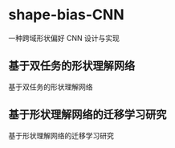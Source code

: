 # shape-bias-CNN
一种跨域形状偏好 CNN 设计与实现
## 基于双任务的形状理解网络
基于双任务的形状理解网络
## 基于形状理解网络的迁移学习研究
基于形状理解网络的迁移学习研究
